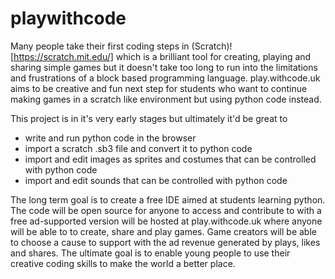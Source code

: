 # playwithcode
Many people take their first coding steps in (Scratch)![https://scratch.mit.edu/] which is a brilliant tool for creating, playing and sharing simple games but it doesn't take too long to run into the limitations and frustrations of a block based programming language.
play.withcode.uk aims to be creative and fun next step for students who want to continue making games in a scratch like environment but using python code instead. 

This project is in it's very early stages but ultimately it'd be great to
- write and run python code in the browser
- import a scratch .sb3 file and convert it to python code
- import and edit images as sprites and costumes that can be controlled with python code
- import and edit sounds that can be controlled with python code

The long term goal is to create a free IDE aimed at students learning python. The code will be open source for anyone to access and contribute to with a free ad-supported version will be hosted at play.withcode.uk where anyone will be able to to create, share and play games. Game creators will be able to choose a cause to support with the ad revenue generated by plays, likes and shares. The ultimate goal is to enable young people to use their creative coding skills to make the world a better place.
